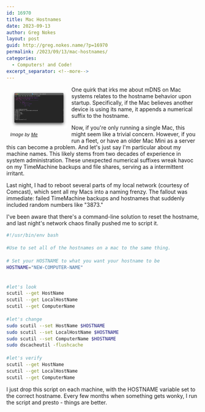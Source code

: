 ```yaml
---
id: 16970
title: Mac Hostnames
date: 2023-09-13
author: Greg Nokes
layout: post
guid: http://greg.nokes.name/?p=16970
permalink: /2023/09/13/mac-hostnames/
categories:
  - Computers! and Code!
excerpt_separator: <!--more-->
---
```


<div style="float: left; padding: 10px 10px 10px 10px;"><img src="/binaries/2023/09/mac-hostnames.png" width="150" alt=" Balanced Rocks"><br />
<sub><i>Image by <a href="https://greg.nokes.name/">Me</a></i></sub></div>

One quirk that irks me about mDNS on Mac systems relates to the hostname behavior upon startup. Specifically, if the Mac believes another device is using its name, it appends a numerical suffix to the hostname.

<!--more-->

Now, if you're only running a single Mac, this might seem like a trivial concern. However, if you run a fleet, or have an older Mac Mini as a server this can become a problem. And let's just say I'm particular about my machine names. This likely stems from two decades of experience in system administration. These unexpected numerical suffixes wreak havoc on my TimeMachine backups and file shares, serving as a intermittent irritant.

Last night, I had to reboot several parts of my local network (courtesy of Comcast), which sent all my Macs into a naming frenzy. The fallout was immediate: failed TimeMachine backups and hostnames that suddenly included random numbers like "3873."

I've been aware that there's a command-line solution to reset the hostname, and last night's network chaos finally pushed me to script it.

```bash
#!/usr/bin/env bash

#Use to set all of the hostnames on a mac to the same thing.

# Set your HOSTNAME to what you want your hostname to be
HOSTNAME="NEW-COMPUTER-NAME"


#let's look
scutil --get HostName
scutil --get LocalHostName
scutil --get ComputerName

#let's change
sudo scutil --set HostName $HOSTNAME
sudo scutil --set LocalHostName $HOSTNAME
sudo scutil --set ComputerName $HOSTNAME
sudo dscacheutil -flushcache

#let's verify
scutil --get HostName
scutil --get LocalHostName
scutil --get ComputerName
```

I just drop this script on each machine, with the HOSTNAME variable set to the correct hostname. Every few months when something gets wonky, I run the script and presto - things are better.
